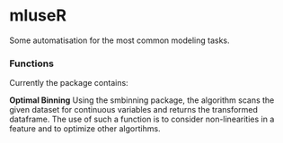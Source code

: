 # mluseR
Some automatisation for the most common modeling tasks. 

### Functions
Currently the package contains:


**Optimal Binning**
Using the smbinning package, the algorithm scans the given dataset for continuous variables and returns the transformed dataframe. The use of such a function is to consider non-linearities in a feature and to optimize other algortihms.
